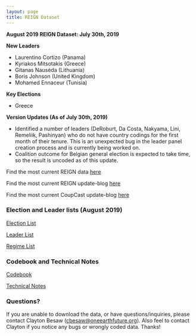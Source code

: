 ```yaml
---
layout: page
title: REIGN Dataset
---
```

**August 2019 REIGN Dataset: July 30th, 2019**

**New Leaders**
  * Laurentino Cortizo (Panama)
  * Kyriakos Mitsotakis (Greece)
  * Gitanas Nausėda (Lithuania)
  * Boris Johnson (United Kingdom)
  * Mohamed Ennaceur (Tunisia)
  
**Key Elections**
  * Greece

    
**Version Updates (As of July 30th, 2019)**
  * Identified a number of leaders (DeRoburt, Da Costa, Nakyama, Lini, Remeliik, Pashinyan) who do not have country codings for the first month of their tenure. This is an unexpected bug in the leader panel creation process and is currently being worked on.
  * Coalition outcome for Belgian general election is expected to take time, so the result is uncoded as of this update. 
 


Find the most current REIGN data [here](https://cdn.rawgit.com/OEFDataScience/REIGN.github.io/gh-pages/data_sets/REIGN_2019_8.csv) 

Find the most current REIGN update-blog [here](https://oefresearch.org/news/international-elections-and-leaders-august-2019-update)

Find the most current CoupCast update-blog [here](https://medium.com/the-die-is-forecast/june-2019-coupcast-update-1deeff8a5907)

### Election and Leader lists (August 2019)

[Election List](https://www.dl.dropboxusercontent.com/s/twvtlgpolazt7g5/electionlist_8_19.csv?dl=0)

[Leader List](https://www.dl.dropboxusercontent.com/s/ym4as0duq6g81yu/leaderlist_8_19.csv?dl=0)

[Regime List](https://cdn.rawgit.com/OEFDataScience/REIGN.github.io/gh-pages/data_sets/regime_list.csv)

### Codebook and Technical Notes

[Codebook](https://cdn.rawgit.com/OEFDataScience/REIGN.github.io/gh-pages/documents/reign_codebook.pdf)

[Technical Notes](https://cdn.rawgit.com/OEFDataScience/REIGN.github.io/gh-pages/documents/reign_notes.pdf)


### Questions?

If you are unable to download the data, or have questions/inquiries, please contact Clayton Besaw (<cbesaw@oneearthfuture.org>). Also feel to contact Clayton if you notice any bugs or wrongly coded data. Thanks!

